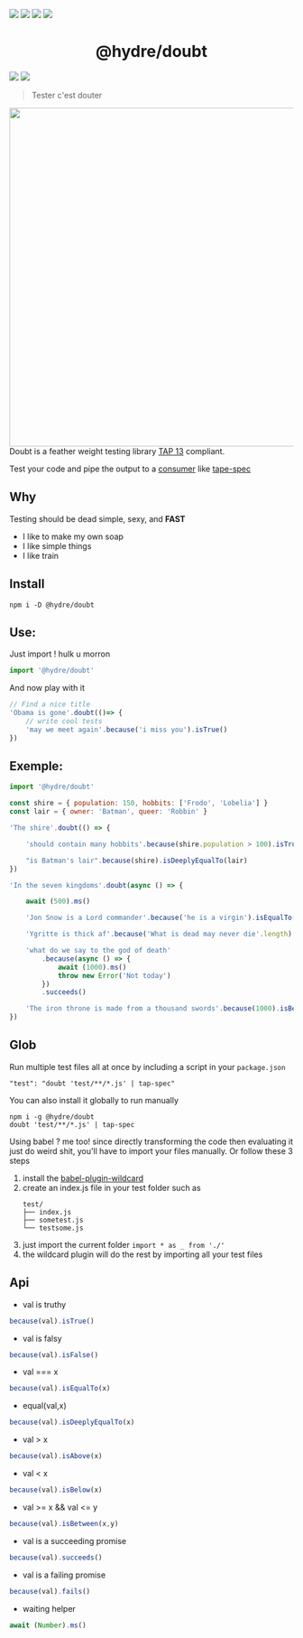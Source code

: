 ![][licence] [![][npm]][npmlink] [![][travis]][travislink] [![][npmdl]][npmlink]

<h1 align=center>@hydre/doubt</h1>

[![][discord]][discordlink] [![][twitter]][twitterlink]

[licence]: https://img.shields.io/github/license/HydreIO/doubt.svg?style=for-the-badge
[npm]: https://img.shields.io/npm/v/@hydre/doubt.svg?logo=npm&style=for-the-badge
[npmlink]: https://www.npmjs.com/package/@hydre/doubt
[travis]: https://img.shields.io/travis/com/HydreIO/doubt.svg?logo=travis&style=for-the-badge
[travislink]: https://travis-ci.com/HydreIO/doubt
[twitter]: https://img.shields.io/badge/follow-us-blue.svg?logo=twitter&style=for-the-badge
[twitterlink]: https://twitter.com/hydreio
[discord]: https://img.shields.io/discord/398114799776694272.svg?logo=discord&style=for-the-badge
[discordlink]: https://discord.gg/bRSpRpD
[npmdl]: https://img.shields.io/npm/dw/@hydre/doubt.svg?color=%239C27B0&style=for-the-badge

> Tester c'est douter

<img align="right" width="600" src="https://i.imgur.com/HULOni8.png">

Doubt is a feather weight testing library [TAP 13](http://testanything.org/tap-version-13-specification.html) compliant.

Test your code and pipe the output to a [consumer](http://testanything.org/consumers.html) like [tape-spec](https://github.com/scottcorgan/tap-spec)

## Why

Testing should be dead simple, sexy, and **FAST**

- I like to make my own soap
- I like simple things
- I like train

## Install

```
npm i -D @hydre/doubt
```

## Use:

Just import ! hulk u morron

```js
import '@hydre/doubt'
```

And now play with it

```js
// Find a nice title
'Obama is gone'.doubt(()=> {
	// write cool tests
	'may we meet again'.because('i miss you').isTrue()
})
```

## Exemple:

```js
import '@hydre/doubt'

const shire = { population: 150, hobbits: ['Frodo', 'Lobelia'] }
const lair = { owner: 'Batman', queer: 'Robbin' }

'The shire'.doubt(() => {

	'should contain many hobbits'.because(shire.population > 100).isTrue()

	"is Batman's lair".because(shire).isDeeplyEqualTo(lair)
})

'In the seven kingdoms'.doubt(async () => {

	await (500).ms()

	'Jon Snow is a Lord commander'.because('he is a virgin').isEqualTo('HE IS A VIRGIN' |> #.toLowerCase())

	'Ygritte is thick af'.because('What is dead may never die'.length).isAbove(0)

	'what do we say to the god of death'
		.because(async () => {
			await (1000).ms()
			throw new Error('Not today')
		})
		.succeeds()

	'The iron throne is made from a thousand swords'.because(1000).isBetween(1000, 1000)
})
```

## Glob

Run multiple test files all at once by including a script in your `package.json`
```
"test": "doubt 'test/**/*.js' | tap-spec"
```

You can also install it globally to run manually
```
npm i -g @hydre/doubt
doubt 'test/**/*.js' | tap-spec
```

Using babel ? me too! since directly transforming the code then evaluating it just do weird shit, you'll have to import your files manually.
Or follow these 3 steps

1. install the [babel-plugin-wildcard](https://github.com/vihanb/babel-plugin-wildcard)
2. create an index.js file in your test folder such as
	```
	test/
	├── index.js
	├── sometest.js
	└── testsome.js
	```
3. just import the current folder `import * as _ from './'`
4. the wildcard plugin will do the rest by importing all your test files

## Api

* val is truthy
```js
because(val).isTrue()
```

* val is falsy
```js
because(val).isFalse()
```

* val === x
```js
because(val).isEqualTo(x)
```

* equal(val,x)
```js
because(val).isDeeplyEqualTo(x)
```

* val > x
```js
because(val).isAbove(x)
```

* val < x
```js
because(val).isBelow(x)
```

* val >= x && val <= y
```js
because(val).isBetween(x,y)
```

* val is a succeeding promise
```js
because(val).succeeds()
```

* val is a failing promise
```js
because(val).fails()
```

* waiting helper
```js
await (Number).ms()
```